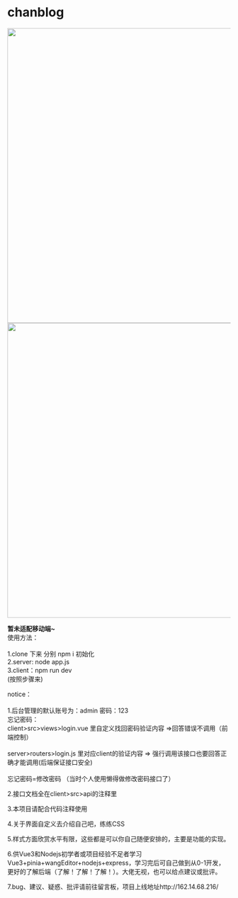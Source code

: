# chanblog

<img src="https://github.com/chanQvQ/chanblog/assets/145744078/80488746-be8f-4c94-b7de-a6a13fe61703" width="666" /> 
</br>
<img src="https://github.com/chanQvQ/chanblog/assets/145744078/cc741774-8e31-49f4-831c-04fec7e85131" width="666" />


<b>暂未适配移动端~</b><br>
使用方法：</br></br>
1.clone 下来 分别 npm i 初始化</br>
2.server:  node app.js</br>
3.client：npm run dev</br>
(按照步骤来)

notice：</br></br>
1.后台管理的默认账号为：admin  密码：123 </br>
 忘记密码：</br>client>src>views>login.vue 里自定义找回密码验证内容   =>回答错误不调用（前端控制）</br></br>
           server>routers>login.js 里对应client的验证内容 => 强行调用该接口也要回答正确才能调用(后端保证接口安全)</br></br>
  忘记密码=修改密码 （当时个人使用懒得做修改密码接口了）

2.接口文档全在client>src>api的注释里

3.本项目请配合代码注释使用

4.关于界面自定义去介绍自己吧，练练CSS

5.样式方面欣赏水平有限，这些都是可以你自己随便安排的，主要是功能的实现。

6.供Vue3和Nodejs初学者或项目经验不足者学习Vue3+pinia+wangEditor+nodejs+express，学习完后可自己做到从0-1开发，更好的了解后端（了解！了解！了解！）。大佬无视，也可以给点建议或批评。

7.bug、建议、疑惑、批评请前往留言板，项目上线地址http://162.14.68.216/



